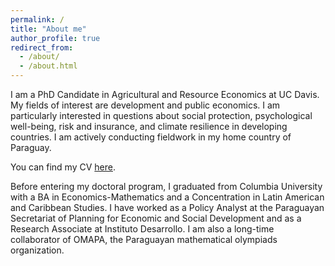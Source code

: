```yaml
---
permalink: /
title: "About me"
author_profile: true
redirect_from: 
  - /about/
  - /about.html
---
```


I am a PhD Candidate in Agricultural and Resource Economics at UC Davis. My fields of interest are development and public economics. I am particularly interested in questions about social protection,  psychological well-being, risk and insurance, and climate resilience in developing countries. I am actively conducting fieldwork in my home country of Paraguay. 

You can find my CV [here](https://www.dropbox.com/scl/fi/bhgfntbd7ywmhevn2y67f/Sugastti_CV_0624.pdf?rlkey=myhbgqwyeacrdjchhorimlm4g&st=o0jtjxlw&dl=0).

Before entering my doctoral program, I graduated from Columbia University with a BA in Economics-Mathematics and a Concentration in Latin American and Caribbean Studies. I have worked as a Policy Analyst at the Paraguayan Secretariat of Planning for Economic and Social Development and as a Research Associate at Instituto Desarrollo. I am also a long-time collaborator of OMAPA, the Paraguayan mathematical olympiads organization.

